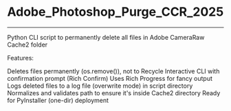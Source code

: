 # Adobe_Photoshop_Purge_CCR_2025
------------
Python CLI script to permanently delete all files in Adobe CameraRaw Cache2 folder

Features:

Deletes files permanently (os.remove()), not to Recycle
Interactive CLI with confirmation prompt (Rich Confirm)
Uses Rich Progress for fancy output
Logs deleted files to a log file (overwrite mode) in script directory
Normalizes and validates path to ensure it's inside Cache2 directory
Ready for PyInstaller (one-dir) deployment
